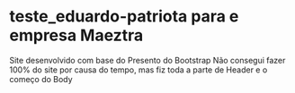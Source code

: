 # teste_eduardo-patriota para e empresa Maeztra

Site desenvolvido com base do Presento do Bootstrap 
Não consegui fazer 100% do site por causa do tempo, mas fiz toda a parte de Header e o começo do Body
